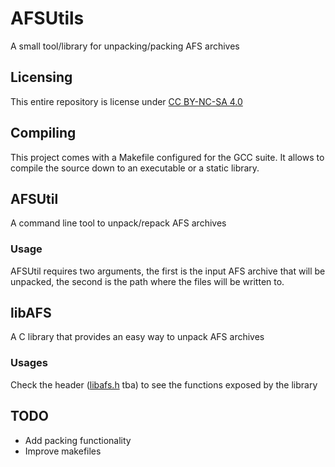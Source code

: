 
# AFSUtils

A small tool/library for unpacking/packing AFS archives

## Licensing 

This entire repository is license under [CC BY-NC-SA 4.0](https://creativecommons.org/licenses/by-nc-sa/4.0/)

## Compiling

This project comes with a Makefile configured for the GCC suite. It allows to compile the source down to an executable or a static library.

## AFSUtil

A command line tool to unpack/repack AFS archives

### Usage

AFSUtil requires two arguments, the first is the input AFS archive that will be unpacked, the second is the path where the files will be written to.

## libAFS

A C library that provides an easy way to unpack AFS archives

### Usages

Check the header ([libafs.h]() tba) to see the functions exposed by the library

## TODO

- Add packing functionality
- Improve makefiles
